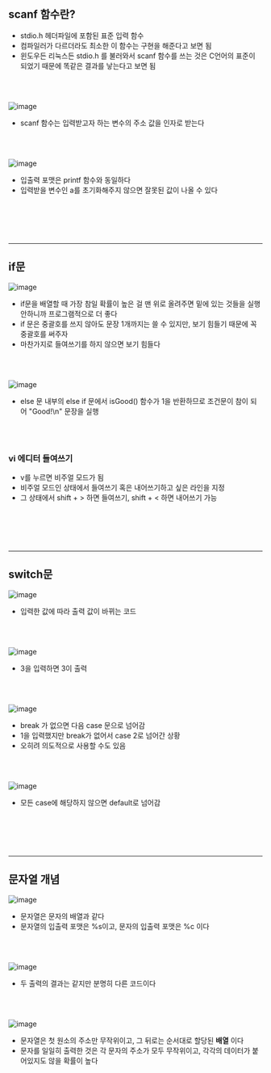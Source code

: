 

## scanf 함수란?

* stdio.h 헤더파일에 포함된 표준 입력 함수
* 컴파일러가 다르더라도 최소한 이 함수는 구현을 해준다고 보면 됨
* 윈도우든 리눅스든 stdio.h 를 불러와서 scanf 함수를 쓰는 것은 C언어의 표준이 되었기 때문에 똑같은 결과를 낳는다고 보면 됨
  
<br></br>

![image](https://github.com/htts1049/C_with_Linux/assets/130421694/46483cf1-8ec4-4ec0-8953-1eaaac31784a)

* scanf 함수는 입력받고자 하는 변수의 주소 값을 인자로 받는다

<br></br>

![image](https://github.com/htts1049/C_with_Linux/assets/130421694/a0286bf6-b463-4c5a-a8a2-3aaa4dff6d2f)

* 입출력 포맷은 printf 함수와 동일하다
* 입력받을 변수인 a를 초기화해주지 않으면 잘못된 값이 나올 수 있다

<br></br>
<br></br>
___
## if문

![image](https://github.com/htts1049/C_with_Linux/assets/130421694/5bae11b9-36b4-4fe6-971a-3a907a92f689)

* if문을 배열할 때 가장 참일 확률이 높은 걸 맨 위로 올려주면 밑에 있는 것들을 실행안하니까 프로그램적으로 더 좋다
* if 문은 중괄호를 쓰지 않아도 문장 1개까지는 쓸 수 있지만, 보기 힘들기 때문에 꼭 중괄호를 써주자
* 마찬가지로 들여쓰기를 하지 않으면 보기 힘들다

<br></br>

![image](https://github.com/htts1049/C_with_Linux/assets/130421694/af34cb68-e4ce-4c4c-9019-7fbfe913ef6d)

* else 문 내부의 else if 문에서 isGood() 함수가 1을 반환하므로 조건문이 참이 되어 "Good!\n" 문장을 실행

<br></br>
### vi 에디터 들여쓰기
* v를 누르면 비주얼 모드가 됨
* 비주얼 모드인 상태에서 들여쓰기 혹은 내어쓰기하고 싶은 라인을 지정
* 그 상태에서 shift + > 하면 들여쓰기, shift + < 하면 내어쓰기 가능

<br></br>
<br></br>
___
## switch문

![image](https://github.com/htts1049/C_with_Linux/assets/130421694/e957ac38-b7a8-4654-adc0-9c6f4980d5da)

* 입력한 값에 따라 출력 값이 바뀌는 코드

<br></br>

![image](https://github.com/htts1049/C_with_Linux/assets/130421694/4eaacf4c-cbe4-4574-9963-3952a509dadd)

* 3을 입력하면 3이 출력

<br></br>

![image](https://github.com/htts1049/C_with_Linux/assets/130421694/900d95d7-7eb0-4038-bc32-4175ca5e42e4)

* break 가 없으면 다음 case 문으로 넘어감
* 1을 입력했지만 break가 없어서 case 2로 넘어간 상황
* 오히려 의도적으로 사용할 수도 있음

<br></br>

![image](https://github.com/htts1049/C_with_Linux/assets/130421694/4b754c0f-24e9-44b6-9ac0-c52ceeac82ba)

* 모든 case에 해당하지 않으면 default로 넘어감

<br></br>
<br></br>
___
## 문자열 개념

![image](https://github.com/htts1049/C_with_Linux/assets/130421694/f31fb5ee-a410-401c-be46-c0d45b297641)

* 문자열은 문자의 배열과 같다
* 문자열의 입출력 포맷은 %s이고, 문자의 입출력 포맷은 %c 이다

<br></br>

![image](https://github.com/htts1049/C_with_Linux/assets/130421694/f18ee0cb-4cd4-4f3e-b2c8-a956e66de149)

* 두 출력의 결과는 같지만 분명히 다른 코드이다

<br></br>

![image](https://github.com/htts1049/C_with_Linux/assets/130421694/74720466-9ee9-405a-ad33-13e579998ef6)

* 문자열은 첫 원소의 주소만 무작위이고, 그 뒤로는 순서대로 할당된 __배열__ 이다
* 문자를 일일히 출력한 것은 각 문자의 주소가 모두 무작위이고, 각각의 데이터가 붙어있지도 않을 확률이 높다
